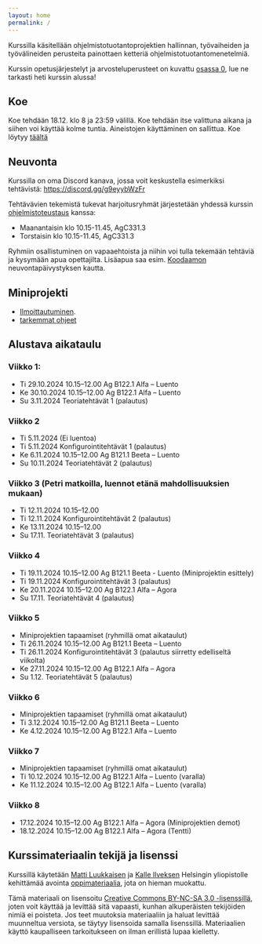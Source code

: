 ```yaml
---
layout: home
permalink: /
---
```


Kurssilla käsitellään ohjelmistotuotantoprojektien hallinnan, työvaiheiden ja työvälineiden perusteita painottaen ketteriä ohjelmistotuotantomenetelmiä. 

Kurssin opetusjärjestelyt ja arvosteluperusteet on kuvattu [osassa 0](/osa0), lue ne tarkasti heti kurssin alussa!

## Koe

Koe tehdään 18.12. klo 8 ja 23:59 välillä. Koe tehdään itse valittuna aikana ja siihen voi käyttää kolme tuntia. Aineistojen käyttäminen on sallittua. Koe löytyy [täältä](https://tim.jyu.fi/view/kurssit/tie/teka3003/ohjelmistotuotanto-s2024/tentti)

## Neuvonta

Kurssilla on oma Discord kanava, jossa voit keskustella esimerkiksi tehtävistä: <https://discord.gg/g9eyybWzFr>

Tehtävävien tekemistä tukevat harjoitusryhmät järjestetään yhdessä kurssin [ohjelmistoteustaus](https://opencs.it.jyu.fi/software-testing/) kanssa: 

- Maanantaisin klo 10.15-11.45, AgC331.3
- Torstaisin klo 10.15-11.45, AgC331.3

Ryhmiin osallistuminen on vapaaehtoista ja niihin voi tulla tekemään tehtäviä ja kysymään apua opettajilta. Lisäapua saa esim. [Koodaamon](https://tim.jyu.fi/view/tiedekunnat/it/koodaamo/ilmoittautuminen#koodaamo-ilmoittautuminen) neuvontapäivystyksen kautta.

## Miniprojekti

- [Ilmoittautuminen](https://tim.jyu.fi/view/kurssit/tie/teka3003/ohjelmistotuotanto-s2024/ajanvaraus).
- [tarkemmat ohjeet](/miniprojekti)


## Alustava aikataulu

### Viikko 1:
- Ti 29.10.2024 10.15–12.00 Ag B122.1 Alfa – Luento 
- Ke 30.10.2024 10.15–12.00 Ag B122.1 Alfa – Luento
- Su 3.11.2024 Teoriatehtävät 1 (palautus)


### Viikko 2
- Ti 5.11.2024 (Ei luentoa)
- Ti 5.11.2024 Konfigurointitehtävät 1 (palautus)
- Ke 6.11.2024 10.15–12.00 Ag B121.1 Beeta – Luento
- Su 10.11.2024 Teoriatehtävät 2 (palautus)

### Viikko 3 (Petri matkoilla, luennot etänä mahdollisuuksien  mukaan)
- Ti 12.11.2024 10.15–12.00 
- Ti 12.11.2024 Konfigurointitehtävät 2 (palautus) 
- Ke 13.11.2024 10.15–12.00 
- Su 17.11. Teoriatehtävät 3 (palautus)

### Viikko 4
- Ti 19.11.2024 10.15–12.00 Ag B121.1 Beeta - Luento (Miniprojektin esittely)
- Ti 19.11.2024 Konfigurointitehtävät 3 (palautus) 
- Ke 20.11.2024 10.15–12.00 Ag B122.1 Alfa – Agora
- Su 17.11. Teoriatehtävät 4 (palautus)

### Viikko 5
- Miniprojektien tapaamiset (ryhmillä omat aikataulut)
- Ti 26.11.2024 10.15–12.00 Ag B121.1 Beeta – Luento
- Ti 26.11.2024 Konfigurointitehtävät 3 (palautus siirretty edelliseltä viikolta) 
- Ke 27.11.2024 10.15–12.00 Ag B122.1 Alfa – Agora
- Su 1.12. Teoriatehtävät 5 (palautus)


### Viikko 6
- Miniprojektien tapaamiset (ryhmillä omat aikataulut)
- Ti 3.12.2024 10.15–12.00 Ag B121.1 Beeta – Luento 
- Ke 4.12.2024 10.15–12.00 Ag B122.1 Alfa – Luento

### Viikko 7
- Miniprojektien tapaamiset (ryhmillä omat aikataulut)
- Ti 10.12.2024 10.15–12.00 Ag B122.1 Alfa – Luento (varalla)
- Ke 11.12.2024 10.15–12.00 Ag B122.1 Alfa – Luento (varalla)

### Viikko 8
- 17.12.2024 10.15–12.00 Ag B122.1 Alfa – Agora (Miniprojektien demot)
- 18.12.2024 10.15–12.00 Ag B122.1 Alfa – Agora (Tentti)



<!--
- [Miniprojekti](/miniprojekti)
- [Kurssikoe](/ohje_kokeeseen) tiistaina 21.5.
- Kurssiin liittyvää keskustelua: <https://discord.gg/g9eyybWzFr>

-->



## Kurssimateriaalin tekijä ja lisenssi

Kurssillä käytetään <a href="https://github.com/mluukkai">Matti Luukkaisen</a> ja <a href="https://github.com/Kaltsoon">Kalle Ilveksen</a> Helsingin yliopistolle kehittämää avointa <a href="https://ohjelmistotuotanto-hy.github.io/">oppimateriaalia</a>, jota on hieman muokattu.

Tämä materiaali on lisensoitu <a rel="license" href="http://creativecommons.org/licenses/by-nc-sa/3.0/">Creative Commons BY-NC-SA 3.0 -lisenssillä</a>, joten voit käyttää ja levittää sitä vapaasti, kunhan alkuperäisten tekijöiden nimiä ei poisteta. Jos teet muutoksia materiaaliin ja haluat levittää muunneltua versiota, se täytyy lisensoida samalla lisenssillä. Materiaalien käyttö kaupalliseen tarkoitukseen on ilman erillistä lupaa kielletty.
